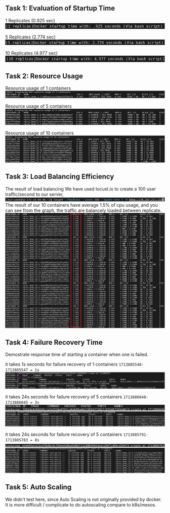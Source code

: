 ## Task 1: Evaluation of Startup Time

1 Replicates (0.925 sec)
![result of 1 replicate](resource/image.png)

5 Replicates (2.774 sec)
![result of 5 replicate](resource/image-1.png)

10 Replicates (4.977 sec)
![result of 10 replicate](resource/image-2.png)

## Task 2: Resource Usage
Resource usage of 1 containers
![idle 1](resource/image-11.png)

Resource usage of 5 containers
![idle 2](resource/image-12.png)

Resource usage of 10 containers
![idle 3](resource/image-13.png)

## Task 3: Load Balancing Efficiency
The result of load balancing
We have used locust.io to create a 100 user traffic/second to our server, 
![alt text](image-1.png)
The result of our 10 containers have average 1.5% of cpu usage,
and you can see from the graph, the traffic are balancely loaded between replicate.
![load balacing result](image.png)

## Task 4: Failure Recovery Time
Demostrate response time of starting a container when one is failed.

it takes 1s seconds for failure recovery of 1 containers
`
    1713885548-1713885547 = 1s
`
![1 containers start](resource/image-6.png)


it takes 24s seconds for failure recovery of 5 containers
`
    1713886048-1713886045 = 3s
`
![5 containers start](resource/image-9.png)
![5 containers end](resource/image-10.png)

it takes 24s seconds for failure recovery of 5 containers
`
    1713885791-1713885783 = 8s
`
![10 containers start](resource/image-8.png)
![10 containers end](resource/image-7.png)

## Task 5: Auto Scaling
We didn't test here, since Auto Scaling is not originally provided by docker.
It is more difficult / complicate to do autoscaling compare to k8s/mesos.